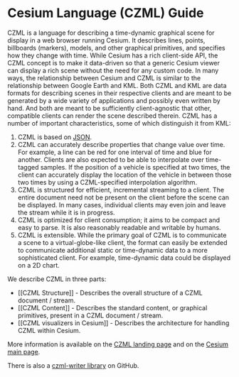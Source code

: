 # Cesium Language (CZML) Guide

CZML is a language for describing a time-dynamic graphical scene for display in a web browser running Cesium.  It describes lines, points, billboards (markers), models, and other graphical primitives, and specifies how they change with time.  While Cesium has a rich client-side API, the CZML concept is to make it data-driven so that a generic Cesium viewer can display a rich scene without the need for any custom code.  In many ways, the relationship between Cesium and CZML is similar to the relationship between Google Earth and KML.  Both CZML and KML are data formats for describing scenes in their respective clients and are meant to be generated by a wide variety of applications and possibly even written by hand.  And both are meant to be sufficiently client-agnostic that other, compatible clients can render the scene described therein.  CZML has a number of important characteristics, some of which distinguish it from KML:

1. CZML is based on [JSON](http://www.json.org).
1. CZML can accurately describe properties that change value over time.  For example, a line can be red for one interval of time and blue for another.  Clients are also expected to be able to interpolate over time-tagged samples.  If the position of a vehicle is specified at two times, the client can accurately display the location of the vehicle in between those two times by using a CZML-specified interpolation algorithm.
1. CZML is structured for efficient, incremental streaming to a client.  The entire document need not be present on the client before the scene can be displayed.  In many cases, individual clients may even join and leave the stream while it is in progress.
1. CZML is optimized for client consumption; it aims to be compact and easy to parse.  It is also reasonably readable and writable by humans.
1. CZML is extensible.  While the primary goal of CZML is to communicate a scene to a virtual-globe-like client, the format can easily be extended to communicate additional static or time-dynamic data to a more sophisticated client.  For example, time-dynamic data could be displayed on a 2D chart.

We describe CZML in three parts:

* [[CZML Structure]] - Describes the overall structure of a CZML document / stream.
* [[CZML Content]] - Describes the standard content, or graphical primitives, present in a CZML document / stream.
* [[CZML visualizers in Cesium]] - Describes the architecture for handling CZML within Cesium.

More information is available on the [CZML landing page](http://cesium.agi.com/czml.html) and on the [Cesium main page](http://cesium.agi.com/).

There is also a [czml-writer library](https://github.com/AnalyticalGraphicsInc/czml-writer) on GitHub.
